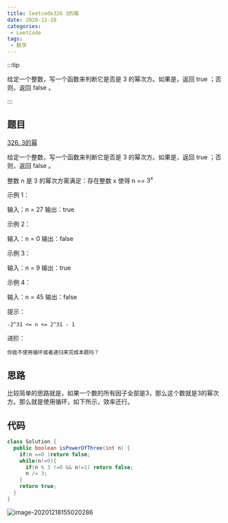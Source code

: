 ```yaml
---
title: leetcode326 3的幂
date: 2020-12-18
categories:
 - LeetCode
tags:
 - 数学
---
```


:::tip

给定一个整数，写一个函数来判断它是否是 3 的幂次方。如果是，返回 true ；否则，返回 false 。

:::

<!-- more -->

## 题目

[326. 3的幂](https://leetcode-cn.com/problems/power-of-three/)

给定一个整数，写一个函数来判断它是否是 3 的幂次方。如果是，返回 true ；否则，返回 false 。

整数 n 是 3 的幂次方需满足：存在整数 x 使得 n == $3^x$

示例 1：

输入：n = 27
输出：true

示例 2：

输入：n = 0
输出：false

示例 3：

输入：n = 9
输出：true

示例 4：

输入：n = 45
输出：false

提示：

    -2^31 <= n <= 2^31 - 1


进阶：

    你能不使用循环或者递归来完成本题吗？

## 思路

比较简单的思路就是，如果一个数的所有因子全部是3，那么这个数就是3的幂次方。那么就是使用循环，如下所示，效率还行。



## 代码

```java
class Solution {
  public boolean isPowerOfThree(int n) {
    if(n ==0 )return false;
    while(n!=0){
      if(n % 3 !=0 && n!=1) return false;
      n /= 3;
    }
    return true;
  }
}
```

![image-20201218155020286](https://i.loli.net/2020/12/18/nXCDqe5k7P8YyWU.png)